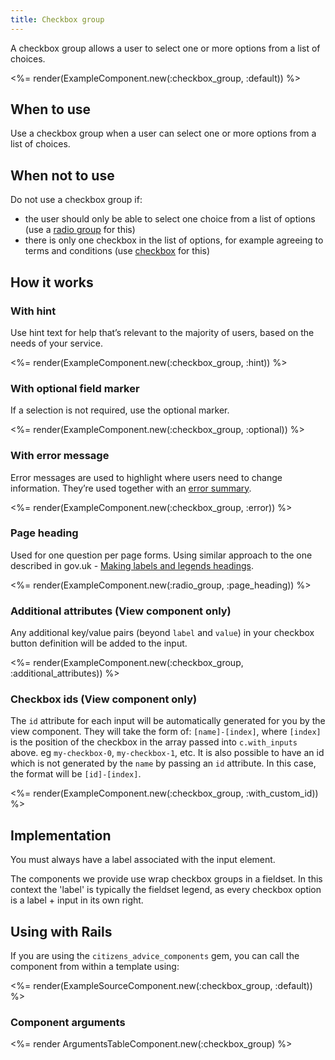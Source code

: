 ```yaml
---
title: Checkbox group
---
```


A checkbox group allows a user to select one or more options from a list of choices.

<%= render(ExampleComponent.new(:checkbox_group, :default)) %>

## When to use

Use a checkbox group when a user can select one or more options from a list of choices.

## When not to use

Do not use a checkbox group if:

- the user should only be able to select one choice from a list of options (use a [radio group](/components/radio-group) for this)
- there is only one checkbox in the list of options, for example agreeing to terms and conditions (use [checkbox](/components/checkbox) for this)

## How it works

### With hint

Use hint text for help that’s relevant to the majority of users, based on the needs of your service.

<%= render(ExampleComponent.new(:checkbox_group, :hint)) %>

### With optional field marker

If a selection is not required, use the optional marker.

<%= render(ExampleComponent.new(:checkbox_group, :optional)) %>

### With error message

Error messages are used to highlight where users need to change information. They’re used together with an [error summary](/components/error-summary).

<%= render(ExampleComponent.new(:checkbox_group, :error)) %>

### Page heading

Used for one question per page forms. Using similar approach to the one described in gov.uk - [Making labels and legends headings](https://design-system.service.gov.uk/get-started/labels-legends-headings/#legends-as-page-headings).

<%= render(ExampleComponent.new(:radio_group, :page_heading)) %>

### Additional attributes (View component only)

Any additional key/value pairs (beyond `label` and `value`) in your checkbox button definition will be added to the input.

<%= render(ExampleComponent.new(:checkbox_group, :additional_attributes)) %>

### Checkbox ids (View component only)

The `id` attribute for each input will be automatically generated for you by the view component. They will take the form of:
`[name]-[index]`, where `[index]` is the position of the checkbox in the array passed into `c.with_inputs` above. eg `my-checkbox-0`, `my-checkbox-1`, etc.
It is also possible to have an id which is not generated by the `name` by passing an `id` attribute. In this case, the format will be `[id]-[index]`.

<%= render(ExampleComponent.new(:checkbox_group, :with_custom_id)) %>

## Implementation

You must always have a label associated with the input element.

The components we provide use wrap checkbox groups in a fieldset. In this context the 'label' is typically the fieldset legend, as every checkbox option is a label + input in its own right.

## Using with Rails

If you are using the `citizens_advice_components` gem, you can call the component from within a template using:

<%= render(ExampleSourceComponent.new(:checkbox_group, :default)) %>

### Component arguments

<%= render ArgumentsTableComponent.new(:checkbox_group) %>
